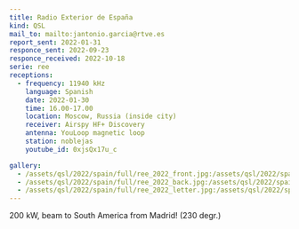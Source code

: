 ```yaml
---
title: Radio Exterior de España
kind: QSL
mail_to: mailto:jantonio.garcia@rtve.es
report_sent: 2022-01-31
responce_sent: 2022-09-23
responce_received: 2022-10-18
serie: ree
receptions:
  - frequency: 11940 kHz
    language: Spanish
    date: 2022-01-30
    time: 16.00-17.00
    location: Moscow, Russia (inside city)
    receiver: Airspy HF+ Discovery
    antenna: YouLoop magnetic loop
    station: noblejas
    youtube_id: 0xjsQx17u_c

gallery:
  - /assets/qsl/2022/spain/full/ree_2022_front.jpg:/assets/qsl/2022/spain/small/ree_2022_front.jpg
  - /assets/qsl/2022/spain/full/ree_2022_back.jpg:/assets/qsl/2022/spain/small/ree_2022_back.jpg
  - /assets/qsl/2022/spain/full/ree_2022_letter.jpg:/assets/qsl/2022/spain/small/ree_2022_letter.jpg
---
```


200 kW, beam to South America from Madrid! (230 degr.)
